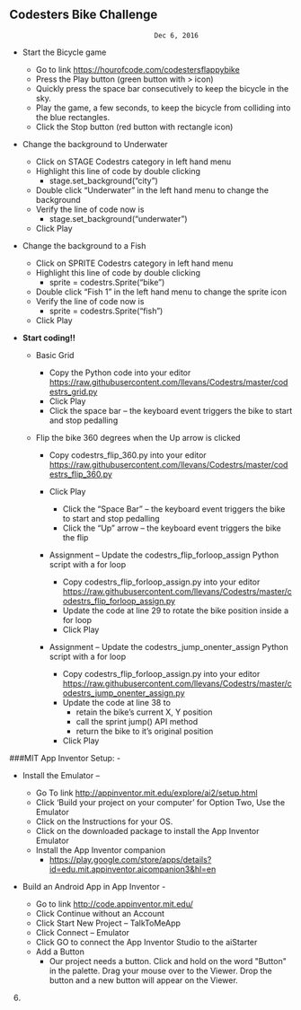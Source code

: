 ## Codesters Bike Challenge

										Dec 6, 2016


  * Start the Bicycle game
    * Go to link https://hourofcode.com/codestersflappybike
    * Press the Play button (green button with > icon)
    * Quickly press the space bar consecutively to keep the bicycle in the sky.
    * Play the game, a few seconds, to keep the bicycle from colliding into the blue rectangles.
    * Click the Stop button (red button with rectangle icon)

  * Change the background to Underwater
    * Click on STAGE Codestrs category in left hand menu
    * Highlight this line of code by double clicking
      * stage.set_background(“city”)
    * Double click “Underwater” in the left hand menu to change the background
    * Verify the line of code now is
      * stage.set_background(“underwater”)
    * Click Play

  * Change the background to a Fish
    * Click on SPRITE Codestrs category in left hand menu
    * Highlight this line of code by double clicking
       * sprite = codestrs.Sprite(“bike”)
    * Double click “Fish 1” in the left hand menu to change the sprite icon
    * Verify the line of code now is
       * sprite = codestrs.Sprite(“fish”)
    * Click Play

  * **Start coding!!**
    * Basic Grid
       * Copy the Python code into your editor https://raw.githubusercontent.com/llevans/Codestrs/master/codestrs_grid.py
       * Click Play
       * Click the space bar – the keyboard event triggers the bike to start and stop pedalling

    * Flip the bike 360 degrees when the Up arrow is clicked
       * Copy codestrs_flip_360.py into your editor https://raw.githubusercontent.com/llevans/Codestrs/master/codestrs_flip_360.py
       * Click Play
          * Click the “Space Bar” – the keyboard event triggers the bike to start and stop pedalling
          * Click the “Up” arrow – the keyboard event triggers the bike the flip

       * Assignment – Update the codestrs_flip_forloop_assign Python script with a for loop
          * Copy  codestrs_flip_forloop_assign.py into your editor https://raw.githubusercontent.com/llevans/Codestrs/master/codestrs_flip_forloop_assign.py
          * Update the code at line 29 to rotate the bike position inside a for loop
          * Click Play

       * Assignment – Update the codestrs_jump_onenter_assign Python script with a for loop
          * Copy  codestrs_flip_forloop_assign.py into your editor https://raw.githubusercontent.com/llevans/Codestrs/master/codestrs_jump_onenter_assign.py
          * Update the code at line 38 to 
               * retain the bike’s current X, Y position
               * call the sprint jump() API method
               * return the bike to it’s original position
          * Click Play




###MIT App Inventor Setup: -
   * Install the Emulator –
      * Go To link http://appinventor.mit.edu/explore/ai2/setup.html
      * Click ‘Build your project on your computer’ for Option Two, Use the Emulator
      * Click on the Instructions for your OS.
      * Click on the downloaded package to install the App Inventor Emulator
      * Install the App Inventor companion
          * https://play.google.com/store/apps/details?id=edu.mit.appinventor.aicompanion3&hl=en
 
   * Build an Android App in App Inventor -

      * Go to link http://code.appinventor.mit.edu/
      * Click Continue without an Account
      * Click Start New Project – TalkToMeApp
      * Click Connect – Emulator
      * Click GO to connect the App Inventor Studio to the aiStarter
      * Add a Button
         * Our project needs a button. Click and hold on the word "Button" in the palette. Drag your mouse over to the Viewer. Drop the button and a new button will appear on the Viewer.
6.	

